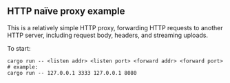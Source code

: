 ## HTTP naïve proxy example

This is a relatively simple HTTP proxy, forwarding HTTP requests to another HTTP server, including request body, headers, and streaming uploads.

To start:

```shell
cargo run -- <listen addr> <listen port> <forward addr> <forward port>
# example:
cargo run -- 127.0.0.1 3333 127.0.0.1 8080
```
